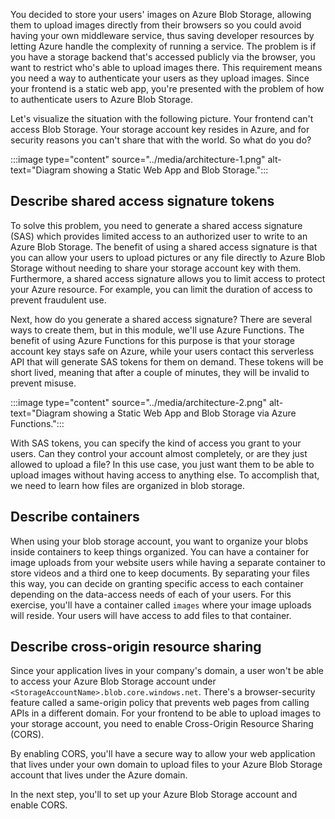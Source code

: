 You decided to store your users' images on Azure Blob Storage, allowing them to upload images directly from their browsers so you could avoid having your own middleware service, thus saving developer resources by letting Azure handle the complexity of running a service. The problem is if you have a storage backend that's accessed publicly via the browser, you want to restrict who's able to upload images there. This requirement means you need a way to authenticate your users as they upload images. Since your frontend is a static web app, you're presented with the problem of how to authenticate users to Azure Blob Storage.

Let's visualize the situation with the following picture. Your frontend can't access Blob Storage. Your storage account key resides in Azure, and for security reasons you can't share that with the world. So what do you do?

:::image type="content" source="../media/architecture-1.png" alt-text="Diagram showing a Static Web App and Blob Storage.":::

## Describe shared access signature tokens

To solve this problem, you need to generate a shared access signature (SAS) which provides limited access to an authorized user to write to an Azure Blob Storage. The benefit of using a shared access signature is that you can allow your users to upload pictures or any file directly to Azure Blob Storage without needing to share your storage account key with them. Furthermore, a shared access signature allows you to limit access to protect your Azure resource. For example, you can limit the duration of access to prevent fraudulent use.

Next, how do you generate a shared access signature? There are several ways to create them, but in this module, we'll use Azure Functions. The benefit of using Azure Functions for this purpose is that your storage account key stays safe on Azure, while your users contact this serverless API that will generate SAS tokens for them on demand. These tokens will be short lived, meaning that after a couple of minutes, they will be invalid to prevent misuse.

:::image type="content" source="../media/architecture-2.png" alt-text="Diagram showing a Static Web App and Blob Storage via Azure Functions.":::

With SAS tokens, you can specify the kind of access you grant to your users. Can they control your account almost completely, or are they just allowed to upload a file? In this use case, you just want them to be able to upload images without having access to anything else. To accomplish that, we need to learn how files are organized in blob storage.

## Describe containers

When using your blob storage account, you want to organize your blobs inside containers to keep things organized. You can have a container for image uploads from your website users while having a separate container to store videos and a third one to keep documents. By separating your files this way, you can decide on granting specific access to each container depending on the data-access needs of each of your users. For this exercise, you'll have a container called `images` where your image uploads will reside. Your users will have access to add files to that container.

## Describe cross-origin resource sharing

Since your application lives in your company's domain, a user won't be able to access your Azure Blob Storage account under `<StorageAccountName>.blob.core.windows.net`. There's a browser-security feature called a same-origin policy that prevents web pages from calling APIs in a different domain. For your frontend to be able to upload images to your storage account, you need to enable Cross-Origin Resource Sharing (CORS).

By enabling CORS, you'll have a secure way to allow your web application that lives under your own domain to upload files to your Azure Blob Storage account that lives under the Azure domain.

In the next step, you'll to set up your Azure Blob Storage account and enable CORS.
